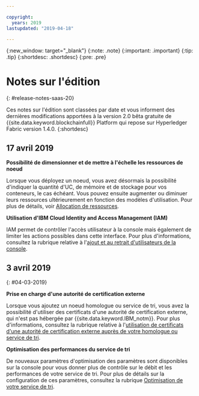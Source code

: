 ```yaml
---

copyright:
  years: 2019
lastupdated: "2019-04-18"

---
```


{:new_window: target="_blank"}
{:note: .note}
{:important: .important}
{:tip: .tip}
{:shortdesc: .shortdesc}
{:pre: .pre}

# Notes sur l'édition 
{: #release-notes-saas-20}

Ces notes sur l'édition sont classées par date et vous informent des dernières modifications apportées à la version 2.0 bêta gratuite de {{site.data.keyword.blockchainfull}} Platform qui repose sur Hyperledger Fabric version 1.4.0.
{:shortdesc}


## 17 avril 2019

**Possibilité de dimensionner et de mettre à l'échelle les ressources de noeud**  

Lorsque vous déployez un noeud, vous avez désormais la possibilité d'indiquer la quantité d'UC, de mémoire et de stockage pour vos conteneurs, le cas échéant. Vous pouvez ensuite augmenter ou diminuer leurs ressources ultérieurement en fonction des modèles d'utilisation. Pour plus de détails, voir [Allocation de ressources](/docs/services/blockchain?topic=blockchain-ibp-console-govern#ibp-console-govern-orderer-allocate-resources).

**Utilisation d'IBM Cloud Identity and Access Management (IAM)**  

IAM permet de contrôler l'accès utilisateur à la console mais également de limiter les actions possibles dans cette interface. Pour plus d'informations, consultez la rubrique relative à l'[ajout et au retrait d'utilisateurs de la console](/docs/services/blockchain?topic=blockchain-ibp-console-manage-console#ibp-console-manage-console-add-remove).

## 3 avril 2019
{: #04-03-2019}

**Prise en charge d'une autorité de certification externe**

Lorsque vous ajoutez un noeud homologue ou service de tri, vous avez la possibilité d'utiliser des certificats d'une autorité de certification externe, qui n'est pas hébergée par {{site.data.keyword.IBM_notm}}. Pour plus d'informations, consultez la rubrique relative à l'[utilisation de certificats d'une autorité de certification externe auprès de votre homologue ou service de tri](/docs/services/blockchain?topic=blockchain-ibp-console-build-network#ibp-console-build-network-third-party-ca).

**Optimisation des performances du service de tri**

De nouveaux paramètres d'optimisation des paramètres sont disponibles sur la console pour vous donner plus de contrôle sur le débit et les performances de votre service de tri. Pour plus de détails sur la configuration de ces paramètres, consultez la rubrique [Optimisation de votre service de tri](/docs/services/blockchain?topic=blockchain-ibp-console-govern#ibp-console-govern-orderer-tuning).
